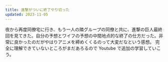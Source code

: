 ```yaml
---
title: 進撃がついに終了やり切った
updated: 2023-11-05
---
```


夜から再度同僚宅に行き、もう一人の隣グループの同僚と共に、進撃の巨人最終回を見てきた。自分の予想とワイフの予想の中間地点的な終了の仕方だった。非常に良かったのだがやはりアニメを締めくくるのって大変だなという感想。
完全に理解できていないところがまだあろるので Youtube で追加の学習していこう。
